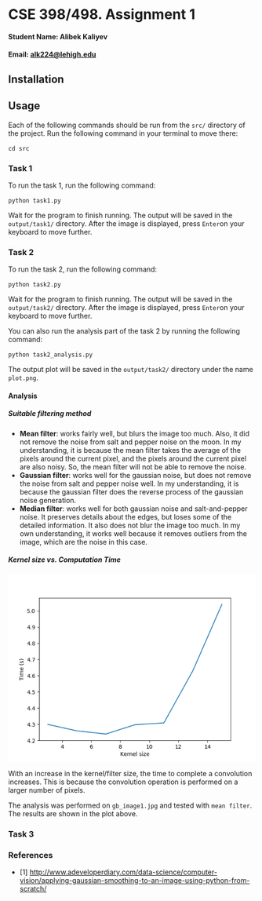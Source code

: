 # CSE 398/498. Assignment 1
#### Student Name: Alibek Kaliyev
#### Email: alk224@lehigh.edu

## Installation

## Usage
Each of the following commands should be run from the ```src/``` directory of the project. Run the following command in your terminal to move there:
```
cd src
```

### Task 1
To run the task 1, run the following command:
```
python task1.py
```

Wait for the program to finish running. The output will be saved in the ```output/task1/``` directory. After the image is displayed, press ```Enter```on your keyboard to move further.

### Task 2
To run the task 2, run the following command:

```
python task2.py
```

Wait for the program to finish running. The output will be saved in the ```output/task2/``` directory. After the image is displayed, press ```Enter```on your keyboard to move further.

You can also run the analysis part of the task 2 by running the following command:
```
python task2_analysis.py
```
The output plot will be saved in the ```output/task2/``` directory under the name ```plot.png```.

#### Analysis

##### Suitable filtering method
- **Mean filter**: works fairly well, but blurs the image too much. Also, it did not remove the noise from salt and pepper noise on the moon. In my understanding, it is because the mean filter takes the average of the pixels around the current pixel, and the pixels around the current pixel are also noisy. So, the mean filter will not be able to remove the noise.
- **Gaussian filter**: works well for the gaussian noise, but does not remove the noise from salt and pepper noise well. In my understanding, it is because the gaussian filter does the reverse process of the gaussian noise generation.
- **Median filter**: works well for both gaussian noise and salt-and-pepper noise. It preserves details about the edges, but loses some of the detailed information. It also does not blur the image too much. In my own understanding, it works well because it removes outliers from the image, which are the noise in this case.

##### Kernel size vs. Computation Time
![plot](output/task2/plot.png)

With an increase in the kernel/filter size, the time to complete a convolution increases. This is because the convolution operation is performed on a larger number of pixels.

The analysis was performed on ```gb_image1.jpg``` and tested with ```mean filter```. The results are shown in the plot above.

### Task 3


### References
- [1] http://www.adeveloperdiary.com/data-science/computer-vision/applying-gaussian-smoothing-to-an-image-using-python-from-scratch/
